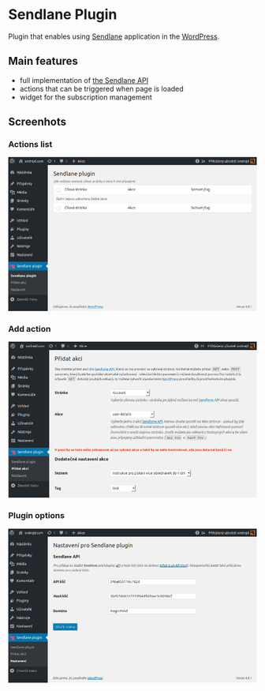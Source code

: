 # Sendlane Plugin

Plugin that enables using [Sendlane][2] application in the [WordPress][1].

## Main features

- full implementation of [the Sendlane API][3]
- actions that can be triggered when page is loaded
- widget for the subscription management

## Screenhots

### Actions list

![Actions list](screenshot-1.png)

### Add action

![Add action](screenshot-2.png)

### Plugin options

![Plugin options](screenshot-3.png)


[1]: https://wordpress.org/
[2]: https://sendlane.com/
[3]: http://help.sendlane.com/knowledgebase/api-docs/
